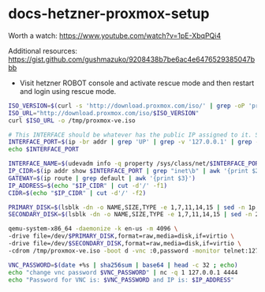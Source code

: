 # docs-hetzner-proxmox-setup

Worth a watch:
https://www.youtube.com/watch?v=1pE-XbqPQi4

Additional resources:
https://gist.github.com/gushmazuko/9208438b7be6ac4e6476529385047bbb


- Visit hetzner ROBOT console and activate rescue mode and then restart and login using rescue mode.



```bash
ISO_VERSION=$(curl -s 'http://download.proxmox.com/iso/' | grep -oP 'proxmox-ve_(\d+.\d+-\d).iso' | sort -V | tail -n1)
ISO_URL="http://download.proxmox.com/iso/$ISO_VERSION"
curl $ISO_URL -o /tmp/proxmox-ve.iso

# This INTERFACE should be whatever has the public IP assigned to it. Some of the guides i came across expect it to be eth0 but in my case it was eth2
INTERFACE_PORT=$(ip -br addr | grep 'UP' | grep -v '127.0.0.1' | grep -v '::1/128' | awk '{print $1}')
echo $INTERFACE_PORT

INTERFACE_NAME=$(udevadm info -q property /sys/class/net/$INTERFACE_PORT | grep "ID_NET_NAME_PATH=" | cut -d'=' -f2)
IP_CIDR=$(ip addr show $INTERFACE_PORT | grep "inet\b" | awk '{print $2}')
GATEWAY=$(ip route | grep default | awk '{print $3}')
IP_ADDRESS=$(echo "$IP_CIDR" | cut -d'/' -f1)
CIDR=$(echo "$IP_CIDR" | cut -d'/' -f2)

PRIMARY_DISK=$(lsblk -dn -o NAME,SIZE,TYPE -e 1,7,11,14,15 | sed -n 1p | awk '{print $1}')
SECONDARY_DISK=$(lsblk -dn -o NAME,SIZE,TYPE -e 1,7,11,14,15 | sed -n 2p | awk '{print $1}')

qemu-system-x86_64 -daemonize -k en-us -m 4096 \
-drive file=/dev/$PRIMARY_DISK,format=raw,media=disk,if=virtio \
-drive file=/dev/$SECONDARY_DISK,format=raw,media=disk,if=virtio \
-cdrom /tmp/proxmox-ve.iso -boot d -vnc :0,password -monitor telnet:127.0.0.1:4444,server,nowait

VNC_PASSWORD=$(date +%s | sha256sum | base64 | head -c 32 ; echo)
echo "change vnc password $VNC_PASSWORD" | nc -q 1 127.0.0.1 4444
echo "Password for VNC is: $VNC_PASSWORD and IP is: $IP_ADDRESS"

```

